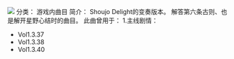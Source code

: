 ![](//static.kivo.wiki/images/music/cover/b5fmVSdEseD2qxBFLZVnxmig18bEj9QL.jpg)
分类： 游戏内曲目
简介：
Shoujo Delight的变奏版本。
解答第六条古则、也是解开星野心结时的曲目。
此曲曾用于：
1.主线剧情：
 - Vol1.3.37
 - Vol1.3.38
 - Vol1.3.40
